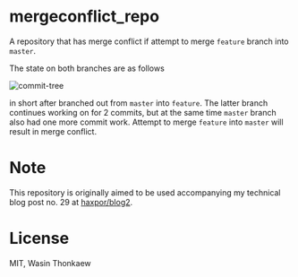 # mergeconflict_repo

A repository that has merge conflict if attempt to merge `feature` branch into
`master`.

The state on both branches are as follows

![commit-tree](http://data.wasin.io/blog2/29/commit-tree.svg)


in short after branched out from `master` into `feature`. The latter branch
continues working on for 2 commits, but at the same time `master` branch
also had one more commit work. Attempt to merge `feature` into `master` will
result in merge conflict.

# Note

This repository is originally aimed to be used accompanying my technical blog post
no. 29 at [haxpor/blog2](https://github.com/haxpor/blog2).


# License

MIT, Wasin Thonkaew
